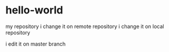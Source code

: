 # hello-world
my repository
i change it on remote repository
i change it on local repository

i edit it on master branch